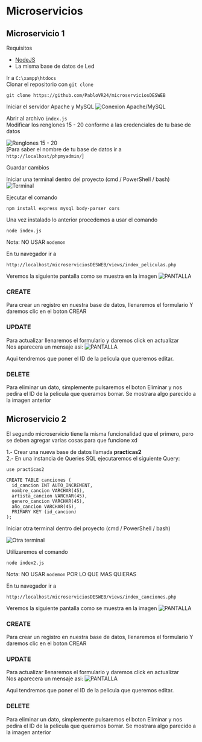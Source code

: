 # Microservicios

## Microservicio 1
Requisitos
- [NodeJS](https://nodejs.org/en/)
- La misma base de datos de Led 

Ir a ```C:\xampp\htdocs```  
Clonar el repositorio con ```git clone```
```
git clone https://github.com/PabloVR24/microserviciosDESWEB
```

Iniciar el servidor Apache y MySQL
![Conexion Apache/MySQL](/src/images/1.png)

Abrir al archivo ```index.js```  
Modificar los renglones 15 - 20 conforme a las credenciales de tu base de datos

![Renglones 15 - 20](/src/images/2.png)  
[Para saber el nombre de tu base de datos ir a ```http://localhost/phpmyadmin/```]

Guardar cambios

Iniciar una terminal dentro del proyecto (cmd / PowerShell / bash)
![Terminal](/src/images/3.png)

Ejecutar el comando
```
npm install express mysql body-parser cors
```

Una vez instalado lo anterior procedemos a usar el comando
```
node index.js
```

Nota: NO USAR ```nodemon```

En tu navegador ir a 
```
http://localhost/microserviciosDESWEB/views/index_peliculas.php
```
Veremos la siguiente pantalla como se muestra en la imagen
![PANTALLA](/src/images/4.png)

### CREATE
Para crear un registro en nuestra base de datos, llenaremos el formulario Y daremos clic en el boton CREAR

### UPDATE
Para actualizar llenaremos el formulario y daremos click en actualizar  
Nos aparecera un mensaje asi:
![PANTALLA](/src/images/5.png)


Aqui tendremos que poner el ID de la pelicula que queremos editar. 

### DELETE
Para eliminar un dato, simplemente pulsaremos el boton Eliminar y nos pedira el ID de la pelicula que queramos borrar. Se mostrara algo parecido a la imagen anterior 

## Microservicio 2
El segundo microservicio tiene la misma funcionalidad que el primero, pero se deben agregar varias cosas para que funcione xd

1.- Crear una nueva base de datos llamada **practicas2**  
2.- En una instancia de Queries SQL ejecutaremos el siguiente Query:
```
use practicas2

CREATE TABLE canciones (
  id_cancion INT AUTO_INCREMENT,
  nombre_cancion VARCHAR(45),
  artista_cancion VARCHAR(45),
  genero_cancion VARCHAR(45),
  año_cancion VARCHAR(45),
  PRIMARY KEY (id_cancion)
);
```

Iniciar otra terminal dentro del proyecto (cmd / PowerShell / bash)

![Otra terminal](/src/images/6.png)

Utilizaremos el comando
```
node index2.js
```

Nota: NO USAR ```nodemon``` POR LO QUE MAS QUIERAS

En tu navegador ir a 
```
http://localhost/microserviciosDESWEB/views/index_canciones.php
```
Veremos la siguiente pantalla como se muestra en la imagen
![PANTALLA](/src/images/7.png)

### CREATE
Para crear un registro en nuestra base de datos, llenaremos el formulario Y daremos clic en el boton CREAR

### UPDATE
Para actualizar llenaremos el formulario y daremos click en actualizar  
Nos aparecera un mensaje asi:
![PANTALLA](/src/images/5.png)


Aqui tendremos que poner el ID de la pelicula que queremos editar. 

### DELETE
Para eliminar un dato, simplemente pulsaremos el boton Eliminar y nos pedira el ID de la pelicula que queramos borrar. Se mostrara algo parecido a la imagen anterior 


